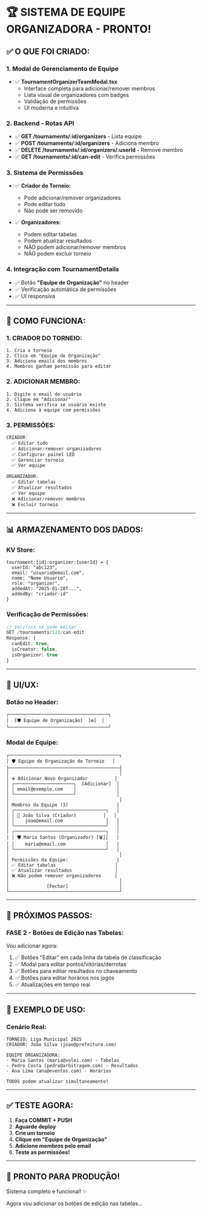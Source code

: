 # 🏆 SISTEMA DE EQUIPE ORGANIZADORA - PRONTO!

## ✅ **O QUE FOI CRIADO:**

### **1. Modal de Gerenciamento de Equipe**
- ✅ **TournamentOrganizerTeamModal.tsx**
  - Interface completa para adicionar/remover membros
  - Lista visual de organizadores com badges
  - Validação de permissões
  - UI moderna e intuitiva

### **2. Backend - Rotas API**
- ✅ **GET /tournaments/:id/organizers** - Lista equipe
- ✅ **POST /tournaments/:id/organizers** - Adiciona membro
- ✅ **DELETE /tournaments/:id/organizers/:userId** - Remove membro
- ✅ **GET /tournaments/:id/can-edit** - Verifica permissões

### **3. Sistema de Permissões**
- ✅ **Criador do Torneio:**
  - Pode adicionar/remover organizadores
  - Pode editar tudo
  - Não pode ser removido
  
- ✅ **Organizadores:**
  - Podem editar tabelas
  - Podem atualizar resultados
  - NÃO podem adicionar/remover membros
  - NÃO podem excluir torneio

### **4. Integração com TournamentDetails**
- ✅ Botão **"Equipe de Organização"** no header
- ✅ Verificação automática de permissões
- ✅ UI responsiva

---

## 🎯 **COMO FUNCIONA:**

### **1. CRIADOR DO TORNEIO:**

```
1. Cria o torneio
2. Clica em "Equipe de Organização"
3. Adiciona emails dos membros
4. Membros ganham permissão para editar
```

### **2. ADICIONAR MEMBRO:**

```
1. Digite o email do usuário
2. Clique em "Adicionar"
3. Sistema verifica se usuário existe
4. Adiciona à equipe com permissões
```

### **3. PERMISSÕES:**

```typescript
CRIADOR:
  ✅ Editar tudo
  ✅ Adicionar/remover organizadores
  ✅ Configurar painel LED
  ✅ Gerenciar torneio
  ✅ Ver equipe

ORGANIZADOR:
  ✅ Editar tabelas
  ✅ Atualizar resultados
  ✅ Ver equipe
  ❌ Adicionar/remover membros
  ❌ Excluir torneio
```

---

## 📊 **ARMAZENAMENTO DOS DADOS:**

### **KV Store:**
```
tournament:{id}:organizer:{userId} = {
  userId: "abc123",
  email: "usuario@email.com",
  name: "Nome Usuario",
  role: "organizer",
  addedAt: "2025-01-28T...",
  addedBy: "criador-id"
}
```

### **Verificação de Permissões:**
```typescript
// Verifica se pode editar
GET /tournaments/123/can-edit
Response: {
  canEdit: true,
  isCreator: false,
  isOrganizer: true
}
```

---

## 🎨 **UI/UX:**

### **Botão no Header:**
```
┌─────────────────────────────────────┐
│  [🛡️ Equipe de Organização]  [⚙️]  │
└─────────────────────────────────────┘
```

### **Modal de Equipe:**
```
┌─────────────────────────────────────────┐
│ 🛡️ Equipe de Organização do Torneio   │
├─────────────────────────────────────────┤
│                                         │
│ ➕ Adicionar Novo Organizador          │
│ ┌──────────────────────┐  [Adicionar]  │
│ │ email@exemplo.com    │               │
│ └──────────────────────┘               │
│                                         │
│ Membros da Equipe (3)                  │
│ ┌──────────────────────────────────┐   │
│ │ 👑 João Silva (Criador)          │   │
│ │    joao@email.com                │   │
│ └──────────────────────────────────┘   │
│ ┌──────────────────────────────────┐   │
│ │ 🛡️ Maria Santos (Organizador) [🗑️]│   │
│ │    maria@email.com               │   │
│ └──────────────────────────────────┘   │
│                                         │
│ Permissões da Equipe:                  │
│ ✅ Editar tabelas                      │
│ ✅ Atualizar resultados                │
│ ❌ Não podem remover organizadores     │
│                                         │
│              [Fechar]                   │
└─────────────────────────────────────────┘
```

---

## 🚀 **PRÓXIMOS PASSOS:**

### **FASE 2 - Botões de Edição nas Tabelas:**

Vou adicionar agora:
1. ✅ Botões "Editar" em cada linha da tabela de classificação
2. ✅ Modal para editar pontos/vitórias/derrotas
3. ✅ Botões para editar resultados no chaveamento
4. ✅ Botões para editar horários nos jogos
5. ✅ Atualizações em tempo real

---

## 📝 **EXEMPLO DE USO:**

### **Cenário Real:**
```
TORNEIO: Liga Municipal 2025
CRIADOR: João Silva (joao@prefeitura.com)

EQUIPE ORGANIZADORA:
- Maria Santos (maria@volei.com) - Tabelas
- Pedro Costa (pedro@arbitragem.com) - Resultados  
- Ana Lima (ana@eventos.com) - Horários

TODOS podem atualizar simultaneamente!
```

---

## ✅ **TESTE AGORA:**

1. **Faça COMMIT + PUSH**
2. **Aguarde deploy**
3. **Crie um torneio**
4. **Clique em "Equipe de Organização"**
5. **Adicione membros pelo email**
6. **Teste as permissões!**

---

## 🎉 **PRONTO PARA PRODUÇÃO!**

Sistema completo e funcional! ✨

Agora vou adicionar os botões de edição nas tabelas...
